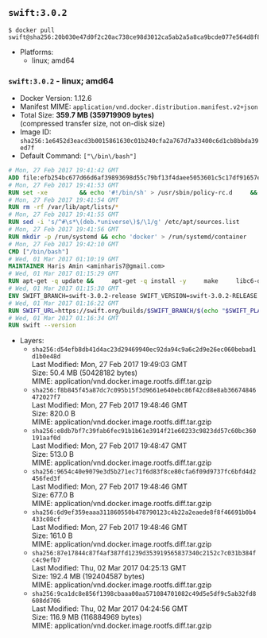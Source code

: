## `swift:3.0.2`

```console
$ docker pull swift@sha256:20b030e47d0f2c20ac738ce98d3012ca5ab2a5a8ca9bcde077e564d8f8e91a1c
```

-	Platforms:
	-	linux; amd64

### `swift:3.0.2` - linux; amd64

-	Docker Version: 1.12.6
-	Manifest MIME: `application/vnd.docker.distribution.manifest.v2+json`
-	Total Size: **359.7 MB (359719909 bytes)**  
	(compressed transfer size, not on-disk size)
-	Image ID: `sha256:1e6452d3eacd3b0015861630c01b240cfa2a767d7a33400c6d1cb8bbda39ed7f`
-	Default Command: `["\/bin\/bash"]`

```dockerfile
# Mon, 27 Feb 2017 19:41:42 GMT
ADD file:efb254bc677d66d6af39893698d55c79bf13f4daee5053601c5c17df91657e6e in / 
# Mon, 27 Feb 2017 19:41:53 GMT
RUN set -xe 		&& echo '#!/bin/sh' > /usr/sbin/policy-rc.d 	&& echo 'exit 101' >> /usr/sbin/policy-rc.d 	&& chmod +x /usr/sbin/policy-rc.d 		&& dpkg-divert --local --rename --add /sbin/initctl 	&& cp -a /usr/sbin/policy-rc.d /sbin/initctl 	&& sed -i 's/^exit.*/exit 0/' /sbin/initctl 		&& echo 'force-unsafe-io' > /etc/dpkg/dpkg.cfg.d/docker-apt-speedup 		&& echo 'DPkg::Post-Invoke { "rm -f /var/cache/apt/archives/*.deb /var/cache/apt/archives/partial/*.deb /var/cache/apt/*.bin || true"; };' > /etc/apt/apt.conf.d/docker-clean 	&& echo 'APT::Update::Post-Invoke { "rm -f /var/cache/apt/archives/*.deb /var/cache/apt/archives/partial/*.deb /var/cache/apt/*.bin || true"; };' >> /etc/apt/apt.conf.d/docker-clean 	&& echo 'Dir::Cache::pkgcache ""; Dir::Cache::srcpkgcache "";' >> /etc/apt/apt.conf.d/docker-clean 		&& echo 'Acquire::Languages "none";' > /etc/apt/apt.conf.d/docker-no-languages 		&& echo 'Acquire::GzipIndexes "true"; Acquire::CompressionTypes::Order:: "gz";' > /etc/apt/apt.conf.d/docker-gzip-indexes 		&& echo 'Apt::AutoRemove::SuggestsImportant "false";' > /etc/apt/apt.conf.d/docker-autoremove-suggests
# Mon, 27 Feb 2017 19:41:54 GMT
RUN rm -rf /var/lib/apt/lists/*
# Mon, 27 Feb 2017 19:41:55 GMT
RUN sed -i 's/^#\s*\(deb.*universe\)$/\1/g' /etc/apt/sources.list
# Mon, 27 Feb 2017 19:41:56 GMT
RUN mkdir -p /run/systemd && echo 'docker' > /run/systemd/container
# Mon, 27 Feb 2017 19:42:10 GMT
CMD ["/bin/bash"]
# Wed, 01 Mar 2017 01:10:19 GMT
MAINTAINER Haris Amin <aminharis7@gmail.com>
# Wed, 01 Mar 2017 01:15:29 GMT
RUN apt-get -q update &&     apt-get -q install -y     make     libc6-dev     clang-3.6     curl     libedit-dev     python2.7     python2.7-dev     libicu-dev     rsync     libxml2     git     libcurl4-openssl-dev     && update-alternatives --quiet --install /usr/bin/clang clang /usr/bin/clang-3.6 100     && update-alternatives --quiet --install /usr/bin/clang++ clang++ /usr/bin/clang++-3.6 100     && rm -r /var/lib/apt/lists/*
# Wed, 01 Mar 2017 01:15:30 GMT
ENV SWIFT_BRANCH=swift-3.0.2-release SWIFT_VERSION=swift-3.0.2-RELEASE SWIFT_PLATFORM=ubuntu16.04 PATH=/usr/bin:/usr/local/sbin:/usr/local/bin:/usr/sbin:/usr/bin:/sbin:/bin
# Wed, 01 Mar 2017 01:16:22 GMT
RUN SWIFT_URL=https://swift.org/builds/$SWIFT_BRANCH/$(echo "$SWIFT_PLATFORM" | tr -d .)/$SWIFT_VERSION/$SWIFT_VERSION-$SWIFT_PLATFORM.tar.gz     && curl -fSsL $SWIFT_URL -o swift.tar.gz     && curl -fSsL $SWIFT_URL.sig -o swift.tar.gz.sig     && export GNUPGHOME="$(mktemp -d)"     && set -e;         for key in           7463A81A4B2EEA1B551FFBCFD441C977412B37AD           1BE1E29A084CB305F397D62A9F597F4D21A56D5F           A3BAFD3556A59079C06894BD63BC1CFE91D306C6         ; do           gpg --quiet --keyserver ha.pool.sks-keyservers.net --recv-keys "$key";         done     && gpg --batch --verify --quiet swift.tar.gz.sig swift.tar.gz     && tar -xzf swift.tar.gz --directory / --strip-components=1     && rm -r "$GNUPGHOME" swift.tar.gz.sig swift.tar.gz
# Wed, 01 Mar 2017 01:16:34 GMT
RUN swift --version
```

-	Layers:
	-	`sha256:d54efb8db41d4ac23d29469940ec92da94c9a6c2d9e26ec060bebad1d1b0e48d`  
		Last Modified: Mon, 27 Feb 2017 19:49:03 GMT  
		Size: 50.4 MB (50428182 bytes)  
		MIME: application/vnd.docker.image.rootfs.diff.tar.gzip
	-	`sha256:f8b845f45a87dc7c095b15f3d9661e640ebc86f42cd8e8ab36674846472027f7`  
		Last Modified: Mon, 27 Feb 2017 19:48:46 GMT  
		Size: 820.0 B  
		MIME: application/vnd.docker.image.rootfs.diff.tar.gzip
	-	`sha256:e8db7bf7c39fab6fec91b1b61e3914f21e60233c9823dd57c60bc360191aaf0d`  
		Last Modified: Mon, 27 Feb 2017 19:48:47 GMT  
		Size: 513.0 B  
		MIME: application/vnd.docker.image.rootfs.diff.tar.gzip
	-	`sha256:9654c40e9079e3d5b271ec71f6d83f8ce80cfa6f09d9737fc6bfd4d2456fed3f`  
		Last Modified: Mon, 27 Feb 2017 19:48:46 GMT  
		Size: 677.0 B  
		MIME: application/vnd.docker.image.rootfs.diff.tar.gzip
	-	`sha256:6d9ef359eaaa311860550b478790123c4b22a2eaede8f8f46691b0b4433c08cf`  
		Last Modified: Mon, 27 Feb 2017 19:48:46 GMT  
		Size: 161.0 B  
		MIME: application/vnd.docker.image.rootfs.diff.tar.gzip
	-	`sha256:87e17844c87f4af387fd1239d353919565837340c2152c7c031b384fc4c9efb7`  
		Last Modified: Thu, 02 Mar 2017 04:25:13 GMT  
		Size: 192.4 MB (192404587 bytes)  
		MIME: application/vnd.docker.image.rootfs.diff.tar.gzip
	-	`sha256:9ca1dc8e856f1398cbaaa00aa571084701082c49d5e5df9c5ab32fd8608dd706`  
		Last Modified: Thu, 02 Mar 2017 04:24:56 GMT  
		Size: 116.9 MB (116884969 bytes)  
		MIME: application/vnd.docker.image.rootfs.diff.tar.gzip
